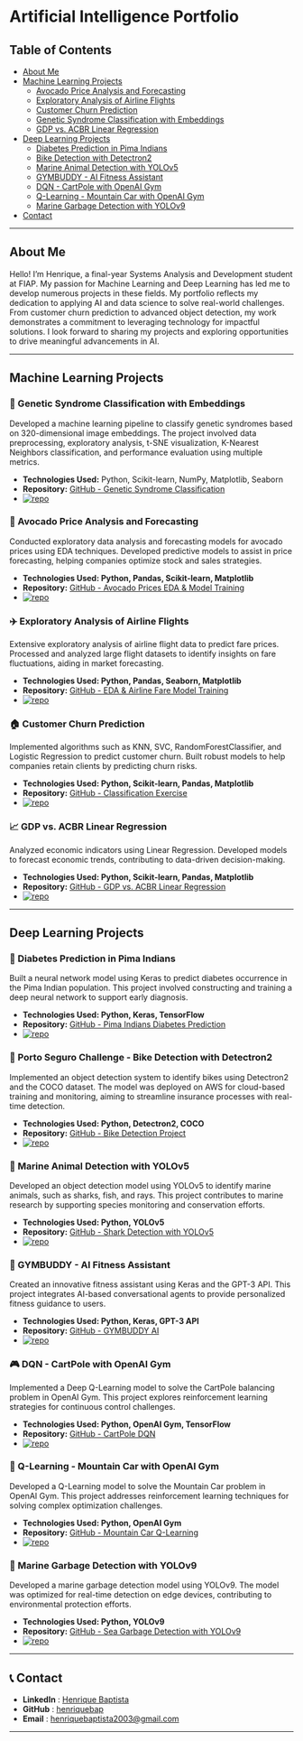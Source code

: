 # Artificial Intelligence Portfolio

## Table of Contents

- [About Me](#about-me)
- [Machine Learning Projects](#machine-learning-projects)
    - [Avocado Price Analysis and Forecasting](#-avocado-price-analysis-and-forecasting)
    - [Exploratory Analysis of Airline Flights](#-exploratory-analysis-of-airline-flights)
    - [Customer Churn Prediction](#-customer-churn-prediction)
    - [Genetic Syndrome Classification with Embeddings](#-genetic-syndrome-classification-with-embeddings)
    - [GDP vs. ACBR Linear Regression](#-gdp-vs-acbr-linear-regression)
- [Deep Learning Projects](#deep-learning-projects)
    - [Diabetes Prediction in Pima Indians](#-diabetes-prediction-in-pima-indians)
    - [Bike Detection with Detectron2](#-porto-seguro-challenge---bike-detection-with-detectron2)
    - [Marine Animal Detection with YOLOv5](#-marine-animal-detection-with-yolov5)
    - [GYMBUDDY - AI Fitness Assistant](#-gymbuddy---ai-fitness-assistant)
    - [DQN - CartPole with OpenAI Gym](#-dqn---cartpole-with-openai-gym)
    - [Q-Learning - Mountain Car with OpenAI Gym](#-q-learning---mountain-car-with-openai-gym)
    - [Marine Garbage Detection with YOLOv9](#-marine-garbage-detection-with-yolov9)
- [Contact](#-contact)

---

## About Me

Hello! I’m Henrique, a final-year Systems Analysis and Development student at FIAP. My passion for Machine Learning and Deep Learning has led me to develop numerous projects in these fields. My portfolio reflects my dedication to applying AI and data science to solve real-world challenges. From customer churn prediction to advanced object detection, my work demonstrates a commitment to leveraging technology for impactful solutions. I look forward to sharing my projects and exploring opportunities to drive meaningful advancements in AI.

---



## Machine Learning Projects

### 🧬 Genetic Syndrome Classification with Embeddings

Developed a machine learning pipeline to classify genetic syndromes based on 320-dimensional image embeddings. The project involved data preprocessing, exploratory analysis, t-SNE visualization, K-Nearest Neighbors classification, and performance evaluation using multiple metrics.

- **Technologies Used:** Python, Scikit-learn, NumPy, Matplotlib, Seaborn
- **Repository:** [GitHub - Genetic Syndrome Classification](https://github.com/henriquebap/Genetic_Syndrome_Classification_w_Embeddings_KNN)
- [![repo](https://img.shields.io/badge/GitHub-Project-blue?logo=github)](https://github.com/henriquebap/Genetic_Syndrome_Classification_w_Embeddings_KNN)


### 🥑 Avocado Price Analysis and Forecasting

Conducted exploratory data analysis and forecasting models for avocado prices using EDA techniques. Developed predictive models to assist in price forecasting, helping companies optimize stock and sales strategies.

- **Technologies Used: Python, Pandas, Scikit-learn, Matplotlib**
- **Repository:** [GitHub - Avocado Prices EDA & Model Training](https://github.com/henriquebap/Avocado-Prices-EDA-Model-Traning/tree/main)
- [![repo](https://img.shields.io/badge/GitHub-Project-blue?logo=github)](https://github.com/henriquebap/Avocado-Prices-EDA-Model-Traning/tree/main)


### ✈️ Exploratory Analysis of Airline Flights

Extensive exploratory analysis of airline flight data to predict fare prices. Processed and analyzed large flight datasets to identify insights on fare fluctuations, aiding in market forecasting.

- **Technologies Used: Python, Pandas, Seaborn, Matplotlib**
- **Repository:** [GitHub - EDA & Airline Fare Model Training](https://github.com/henriquebap/Machine_Learning_HB/tree/main/EDA%20-%20AIrline%20Fare%20%2B%20Model%20Training)
- [![repo](https://img.shields.io/badge/GitHub-Project-blue?logo=github)](https://github.com/henriquebap/Machine_Learning_HB/tree/main/EDA%20-%20AIrline%20Fare%20%2B%20Model%20Training)


### 🏠 Customer Churn Prediction

Implemented algorithms such as KNN, SVC, RandomForestClassifier, and Logistic Regression to predict customer churn. Built robust models to help companies retain clients by predicting churn risks.

- **Technologies Used: Python, Scikit-learn, Pandas, Matplotlib**
- **Repository:** [GitHub - Classification Exercise](https://github.com/henriquebap/Machine_Learning_HB/blob/main/chekpoint2/ExercicioClassificacaoAula.ipynb)
- [![repo](https://img.shields.io/badge/GitHub-Project-blue?logo=github)](https://github.com/henriquebap/Machine_Learning_HB/blob/main/chekpoint2/ExercicioClassificacaoAula.ipynb)


### 📈 GDP vs. ACBR Linear Regression

Analyzed economic indicators using Linear Regression. Developed models to forecast economic trends, contributing to data-driven decision-making.

- **Technologies Used: Python, Scikit-learn, Pandas, Matplotlib**
- **Repository:** [GitHub - GDP vs. ACBR Linear Regression](https://github.com/henriquebap/Machine_Learning_HB/blob/main/chekpoint2/PIBxACBR_LinearRegression.ipynb)
- [![repo](https://img.shields.io/badge/GitHub-Project-blue?logo=github)](https://github.com/henriquebap/Machine_Learning_HB/blob/main/chekpoint2/PIBxACBR_LinearRegression.ipynb)
    

---

## Deep Learning Projects

### 🧬 Diabetes Prediction in Pima Indians

Built a neural network model using Keras to predict diabetes occurrence in the Pima Indian population. This project involved constructing and training a deep neural network to support early diagnosis.

- **Technologies Used: Python, Keras, TensorFlow**
- **Repository:** [GitHub - Pima Indians Diabetes Prediction](https://github.com/henriquebap/Machine_Learning_HB/tree/main/Keras)
- [![repo](https://img.shields.io/badge/GitHub-Project-blue?logo=github)](https://github.com/henriquebap/Machine_Learning_HB/tree/main/Keras)

### 🚴 Porto Seguro Challenge - Bike Detection with Detectron2

Implemented an object detection system to identify bikes using Detectron2 and the COCO dataset. The model was deployed on AWS for cloud-based training and monitoring, aiming to streamline insurance processes with real-time detection.

- **Technologies Used: Python, Detectron2, COCO**
- **Repository:** [GitHub - Bike Detection Project](https://github.com/henriquebap/R-CNN-OD-Sprint)
- [![repo](https://img.shields.io/badge/GitHub-Project-blue?logo=github)](https://github.com/henriquebap/R-CNN-OD-Sprint)

### 🦈 Marine Animal Detection with YOLOv5

Developed an object detection model using YOLOv5 to identify marine animals, such as sharks, fish, and rays. This project contributes to marine research by supporting species monitoring and conservation efforts.

- **Technologies Used: Python, YOLOv5**
- **Repository:** [GitHub - Shark Detection with YOLOv5](https://github.com/henriquebap/YoloV5-Shark-Detection)
- [![repo](https://img.shields.io/badge/GitHub-Project-blue?logo=github)](https://github.com/henriquebap/YoloV5-Shark-Detection)

### 🤖 GYMBUDDY - AI Fitness Assistant

Created an innovative fitness assistant using Keras and the GPT-3 API. This project integrates AI-based conversational agents to provide personalized fitness guidance to users.

- **Technologies Used: Python, Keras, GPT-3 API**
- **Repository:** [GitHub - GYMBUDDY AI](https://github.com/henriquebap/GYMBUDDY-IA)
- [![repo](https://img.shields.io/badge/GitHub-Project-blue?logo=github)](https://github.com/henriquebap/GYMBUDDY-IA)

### 🎮 DQN - CartPole with OpenAI Gym

Implemented a Deep Q-Learning model to solve the CartPole balancing problem in OpenAI Gym. This project explores reinforcement learning strategies for continuous control challenges.

- **Technologies Used: Python, OpenAI Gym, TensorFlow**
- **Repository:** [GitHub - CartPole DQN](https://github.com/henriquebap/Machine_Learning_HB/blob/main/Deep%20Q-Learning/CartPole-DQN.ipynb)
- [![repo](https://img.shields.io/badge/GitHub-Project-blue?logo=github)](https://github.com/henriquebap/Machine_Learning_HB/blob/main/Deep%20Q-Learning/CartPole-DQN.ipynb)
 
### 🚗 Q-Learning - Mountain Car with OpenAI Gym

Developed a Q-Learning model to solve the Mountain Car problem in OpenAI Gym. This project addresses reinforcement learning techniques for solving complex optimization challenges.

- **Technologies Used:  Python, OpenAI Gym**
- **Repository:** [GitHub - Mountain Car Q-Learning](https://github.com/henriquebap/Machine_Learning_HB/blob/main/Mountain-Car-Gym-Q-Learning.ipynb)
- [![repo](https://img.shields.io/badge/GitHub-Project-blue?logo=github)](https://github.com/henriquebap/Machine_Learning_HB/blob/main/Mountain-Car-Gym-Q-Learning.ipynb)

### 🌊 Marine Garbage Detection with YOLOv9

Developed a marine garbage detection model using YOLOv9. The model was optimized for real-time detection on edge devices, contributing to environmental protection efforts.

- **Technologies Used: Python, YOLOv9**
- **Repository:** [GitHub - Sea Garbage Detection with YOLOv9](https://github.com/henriquebap/Blue-Clean-YoloV9/tree/main)
- [![repo](https://img.shields.io/badge/GitHub-Project-blue?logo=github)](https://github.com/henriquebap/Blue-Clean-YoloV9/tree/main)

---

## 📞 Contact

- **LinkedIn** : [Henrique Baptista](https://www.linkedin.com/in/henrique-baptista777/)
- **GitHub** : [henriquebap](https://github.com/henriquebap)
- **Email** : [henriquebaptista2003@gmail.com](mailto:henriquebaptista2003@gmail.com)

---

